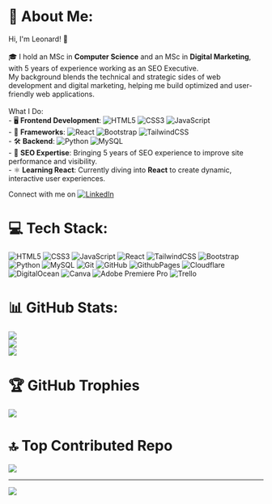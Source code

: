 # 💫 About Me:
Hi, I'm Leonard! 👋<br><br>🎓 I hold an MSc in **Computer Science** and an MSc in **Digital Marketing**, with 5 years of experience working as an SEO Executive. <br>My background blends the technical and strategic sides of web development and digital marketing, helping me build optimized and user-friendly web applications.<br><br>What I Do:<br>- 🖥️ **Frontend Development**: ![HTML5](https://img.shields.io/badge/html5-%23E34F26.svg?style=flat&logo=html5&logoColor=white) ![CSS3](https://img.shields.io/badge/css3-%231572B6.svg?style=flat&logo=css3&logoColor=white) ![JavaScript](https://img.shields.io/badge/javascript-%23323330.svg?style=flat&logo=javascript&logoColor=%23F7DF1E) <br> - 💎 **Frameworks**: ![React](https://img.shields.io/badge/react-%2320232a.svg?style=flat&logo=react&logoColor=%2361DAFB) ![Bootstrap](https://img.shields.io/badge/bootstrap-%238511FA.svg?style=flat&logo=bootstrap&logoColor=white) ![TailwindCSS](https://img.shields.io/badge/tailwindcss-%2338B2AC.svg?style=flat&logo=tailwind-css&logoColor=white)<br> - 🛠️ **Backend**:  ![Python](https://img.shields.io/badge/python-3670A0?style=flat&logo=python&logoColor=ffdd54) ![MySQL](https://img.shields.io/badge/mysql-4479A1.svg?style=flat&logo=mysql&logoColor=white)<br>- 🚀 **SEO Expertise**: Bringing 5 years of SEO experience to improve site performance and visibility.<br>- ⚛️ **Learning React**: Currently diving into **React** to create dynamic, interactive user experiences.<br>

Connect with me on [![LinkedIn](https://img.shields.io/badge/LinkedIn-%230077B5.svg?logo=linkedin&logoColor=white)](https://linkedin.com/in/leonard-farmer) 

# 💻 Tech Stack:
![HTML5](https://img.shields.io/badge/html5-%23E34F26.svg?style=for-the-badge&logo=html5&logoColor=white) ![CSS3](https://img.shields.io/badge/css3-%231572B6.svg?style=for-the-badge&logo=css3&logoColor=white)  ![JavaScript](https://img.shields.io/badge/javascript-%23323330.svg?style=for-the-badge&logo=javascript&logoColor=%23F7DF1E) ![React](https://img.shields.io/badge/react-%2320232a.svg?style=for-the-badge&logo=react&logoColor=%2361DAFB) ![TailwindCSS](https://img.shields.io/badge/tailwindcss-%2338B2AC.svg?style=for-the-badge&logo=tailwind-css&logoColor=white) ![Bootstrap](https://img.shields.io/badge/bootstrap-%238511FA.svg?style=for-the-badge&logo=bootstrap&logoColor=white) ![Python](https://img.shields.io/badge/python-3670A0?style=for-the-badge&logo=python&logoColor=ffdd54) ![MySQL](https://img.shields.io/badge/mysql-4479A1.svg?style=for-the-badge&logo=mysql&logoColor=white) ![Git](https://img.shields.io/badge/git-%23F05033.svg?style=for-the-badge&logo=git&logoColor=white) ![GitHub](https://img.shields.io/badge/github-%23121011.svg?style=for-the-badge&logo=github&logoColor=white) ![GithubPages](https://img.shields.io/badge/github%20pages-121013?style=for-the-badge&logo=github&logoColor=white) ![Cloudflare](https://img.shields.io/badge/Cloudflare-F38020?style=for-the-badge&logo=Cloudflare&logoColor=white) ![DigitalOcean](https://img.shields.io/badge/DigitalOcean-%230167ff.svg?style=for-the-badge&logo=digitalOcean&logoColor=white) ![Canva](https://img.shields.io/badge/Canva-%2300C4CC.svg?style=for-the-badge&logo=Canva&logoColor=white) ![Adobe Premiere Pro](https://img.shields.io/badge/Adobe%20Premiere%20Pro-9999FF.svg?style=for-the-badge&logo=Adobe%20Premiere%20Pro&logoColor=white) ![Trello](https://img.shields.io/badge/Trello-%23026AA7.svg?style=for-the-badge&logo=Trello&logoColor=white)


# 📊 GitHub Stats:
![](https://github-readme-stats.vercel.app/api?username=TheDividedOrange&theme=neon&hide_border=false&include_all_commits=false&count_private=false)<br/>
![](https://github-readme-streak-stats.herokuapp.com/?user=TheDividedOrange&theme=neon&hide_border=false)<br/>
![](https://github-readme-stats.vercel.app/api/top-langs/?username=TheDividedOrange&theme=neon&hide_border=false&include_all_commits=false&count_private=false&layout=compact)


# 🏆 GitHub Trophies
![](https://github-profile-trophy.vercel.app/?username=TheDividedOrange&theme=radical&no-frame=false&no-bg=true&margin-w=4)

# 🔝 Top Contributed Repo
![](https://github-contributor-stats.vercel.app/api?username=TheDividedOrange&limit=5&theme=radical&combine_all_yearly_contributions=true)

---
[![](https://visitcount.itsvg.in/api?id=TheDividedOrange&icon=0&color=0)](https://visitcount.itsvg.in)

